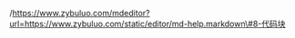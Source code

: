 /https://www.zybuluo.com/mdeditor?url=https://www.zybuluo.com/static/editor/md-help.markdown\#8-代码块


